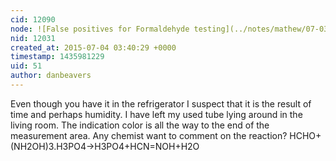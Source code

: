 ```yaml
---
cid: 12090
node: ![False positives for Formaldehyde testing](../notes/mathew/07-03-2015/false-positives-for-formaldehyde-testing)
nid: 12031
created_at: 2015-07-04 03:40:29 +0000
timestamp: 1435981229
uid: 51
author: danbeavers
---
```


Even though you have it in the refrigerator I suspect that it is the result of time and perhaps humidity.  I have left my used tube lying around in the living room.  The indication color is all the way to the end of the measurement area.  Any chemist want to comment on the reaction? HCHO+(NH2OH)3.H3PO4->H3PO4+HCN=NOH+H2O